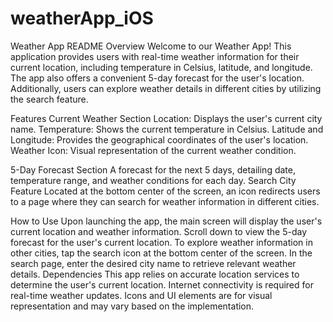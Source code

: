 # weatherApp_iOS
Weather App README
Overview
Welcome to our Weather App! This application provides users with real-time weather information for their current location, including temperature in Celsius, latitude, and longitude. The app also offers a convenient 5-day forecast for the user's location. Additionally, users can explore weather details in different cities by utilizing the search feature.

Features
Current Weather Section
Location: Displays the user's current city name.
Temperature: Shows the current temperature in Celsius.
Latitude and Longitude: Provides the geographical coordinates of the user's location.
Weather Icon: Visual representation of the current weather condition.

5-Day Forecast Section
A forecast for the next 5 days, detailing date, temperature range, and weather conditions for each day.
Search City Feature
Located at the bottom center of the screen, an icon redirects users to a page where they can search for weather information in different cities.

How to Use
Upon launching the app, the main screen will display the user's current location and weather information.
Scroll down to view the 5-day forecast for the user's current location.
To explore weather information in other cities, tap the search icon at the bottom center of the screen.
In the search page, enter the desired city name to retrieve relevant weather details.
Dependencies
This app relies on accurate location services to determine the user's current location.
Internet connectivity is required for real-time weather updates.
Icons and UI elements are for visual representation and may vary based on the implementation.
